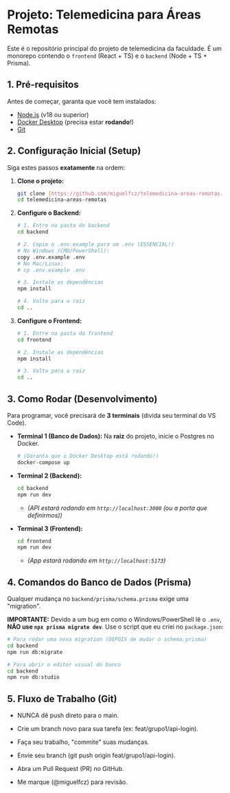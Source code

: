 # Projeto: Telemedicina para Áreas Remotas

Este é o repositório principal do projeto de telemedicina da faculdade. É um monorepo contendo o `frontend` (React + TS) e o `backend` (Node + TS + Prisma).

## 1. Pré-requisitos

Antes de começar, garanta que você tem instalados:
* [Node.js](https://nodejs.org/en/) (v18 ou superior)
* [Docker Desktop](https://www.docker.com/products/docker-desktop/) (precisa estar **rodando**!)
* [Git](https://git-scm.com/)

## 2. Configuração Inicial (Setup)

Siga estes passos **exatamente** na ordem:

1.  **Clone o projeto:**
    ```bash
    git clone [https://github.com/miguelfcz/telemedicina-areas-remotas.git](https://github.com/miguelfcz/telemedicina-areas-remotas.git)
    cd telemedicina-areas-remotas
    ```

2.  **Configure o Backend:**
    ```bash
    # 1. Entre na pasta do backend
    cd backend
    
    # 2. Copie o .env.example para um .env (ESSENCIAL!)
    # No Windows (CMD/PowerShell):
    copy .env.example .env
    # No Mac/Linux:
    # cp .env.example .env
    
    # 3. Instale as dependências
    npm install
    
    # 4. Volte para a raiz
    cd ..
    ```

3.  **Configure o Frontend:**
    ```bash
    # 1. Entre na pasta do frontend
    cd frontend
    
    # 2. Instale as dependências
    npm install
    
    # 3. Volte para a raiz
    cd ..
    ```

## 3. Como Rodar (Desenvolvimento)

Para programar, você precisará de **3 terminais** (divida seu terminal do VS Code).

* **Terminal 1 (Banco de Dados):** Na **raiz** do projeto, inicie o Postgres no Docker.
    ```bash
    # (Garanta que o Docker Desktop está rodando!)
    docker-compose up
    ```

* **Terminal 2 (Backend):**
    ```bash
    cd backend
    npm run dev
    ```
    * *(API estará rodando em `http://localhost:3000` (ou a porta que definirmos))*

* **Terminal 3 (Frontend):**
    ```bash
    cd frontend
    npm run dev
    ```
    * *(App estará rodando em `http://localhost:5173`)*

## 4. Comandos do Banco de Dados (Prisma)

Qualquer mudança no `backend/prisma/schema.prisma` exige uma "migration".

**IMPORTANTE:** Devido a um bug em como o Windows/PowerShell lê o `.env`, **NÃO use `npx prisma migrate dev`**. Use o script que eu criei no `package.json`:

```bash
# Para rodar uma nova migration (DEPOIS de mudar o schema.prisma)
cd backend
npm run db:migrate

# Para abrir o editor visual do banco
cd backend
npm run db:studio
```
## 5. Fluxo de Trabalho (Git)

* NUNCA dê push direto para o main.

* Crie um branch novo para sua tarefa (ex: feat/grupo1/api-login).

* Faça seu trabalho, "commite" suas mudanças.

* Envie seu branch (git push origin feat/grupo1/api-login).

* Abra um Pull Request (PR) no GitHub.

* Me marque (@miguelfcz) para revisão.
